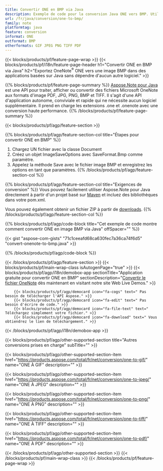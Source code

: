 ```yaml
---
title: Convertir ONE en BMP via Java
description: Exemple de code pour la conversion Java ONE vers BMP. Utilisez le code d'exemple d'API pour la conversion des fichiers batch ONE en BMP dans n'importe quelle application basée sur Java. 
url: /fr/java/conversion/one-to-bmp/
family: note
platformtag: java
feature: conversion
informat: ONE
outformat: BMP
otherformats: GIF JPEG PNG TIFF PDF
---
```

{{< blocks/products/pf/feature-page-wrap >}}
{{< blocks/products/pf/i18n/feature-page-header h1="Convertir ONE en BMP via Java" h2="Exportez OneNote<sup>&reg;</sup> ONE vers une image BMP dans des applications basées sur Java sans dépendre d'aucun autre logiciel." >}}

{{% blocks/products/pf/feature-page-summary %}}
[Aspose.Note pour Java](https://products.aspose.com/note/java/) est une API pour traiter, afficher ou convertir des fichiers Microsoft OneNote aux formats d'image PDF, JPG, PNG, BMP et TIFF. Il s'agit d'une API d'application autonome, conviviale et rapide qui ne nécessite aucun logiciel supplémentaire. Il prend en charge les extensions .one et .onenote avec une conversion haute performance.
{{% /blocks/products/pf/feature-page-summary  %}}

{{< blocks/products/pf/agp/feature-section >}}

{{% blocks/products/pf/agp/feature-section-col title="Étapes pour convertir ONE en BMP" %}}
1. Chargez UN fichier avec la classe Document
2. Créez un objet ImageSaveOptions avec SaveFormat.Bmp comme paramètre.
3. Appelez la méthode Save avec le fichier image BMP et enregistrez les options en tant que paramètres.
{{% /blocks/products/pf/agp/feature-section-col %}}

{{% blocks/products/pf/agp/feature-section-col title="Exigences de conversion" %}}
Vous pouvez facilement utiliser Aspose.Note pour Java directement à partir d'un projet basé sur [Maven](https://repository.aspose.com/webapp/#/artifacts/browse/tree/General/repo/com/aspose/aspose-note) et incluez des bibliothèques dans votre pom.xml.

Vous pouvez également obtenir un fichier ZIP à partir de [downloads](https://downloads.aspose.com/note/java).
{{% /blocks/products/pf/agp/feature-section-col %}}

{{% blocks/products/pf/agp/code-block title="Cet exemple de code montre comment convertir ONE en image BMP via Java" offSpacer="" %}}



{{< gist "aspose-com-gists" "71c1ceeafd68ca630fec7a36ca74f6d5" "convert-onenote-to-bmp.java" >}}

{{% /blocks/products/pf/agp/code-block %}}

{{< /blocks/products/pf/agp/feature-section >}}
{{< blocks/products/pf/main-wrap-class isAutogenPage="true" >}}
{{< blocks/products/pf/agp/i18n/demobox-app sectionTitle="Application gratuite pour convertir ONE en BMP" sectionDescription="[Convertir le fichier OneNote](https://products.aspose.app/note/conversion/onenote-to-bmp) dès maintenant en visitant notre site Web Live Demos." >}}

        {{< blocks/products/pf/agp/democard icon="fa-cogs" text=" Pas besoin de télécharger l'API Aspose." >}}
        {{< blocks/products/pf/agp/democard icon="fa-edit" text=" Pas besoin d'écrire de code." >}}
        {{< blocks/products/pf/agp/democard icon="fa-file-text" text=" Téléchargez simplement votre fichier." >}}
        {{< blocks/products/pf/agp/democard icon="fa-download" text=" Vous obtiendrez le lien de téléchargement." >}}
		
{{< /blocks/products/pf/agp/i18n/demobox-app >}}

{{< blocks/products/pf/agp/other-supported-section title="Autres conversions prises en charge" subTitle="" >}}

{{< blocks/products/pf/agp/other-supported-section-item href="https://products.aspose.com/total/fr/net/conversion/one-to-gif/" name="ONE À GIF" description="" >}}

{{< blocks/products/pf/agp/other-supported-section-item href="https://products.aspose.com/total/fr/net/conversion/one-to-jpeg/" name="ONE À JPEG" description="" >}}

{{< blocks/products/pf/agp/other-supported-section-item href="https://products.aspose.com/total/fr/net/conversion/one-to-png/" name="ONE À PNG" description="" >}}

{{< blocks/products/pf/agp/other-supported-section-item href="https://products.aspose.com/total/fr/net/conversion/one-to-tiff/" name="ONE À TIFF" description="" >}}

{{< blocks/products/pf/agp/other-supported-section-item href="https://products.aspose.com/total/fr/net/conversion/one-to-pdf/" name="ONE À PDF" description="" >}}



{{< /blocks/products/pf/agp/other-supported-section >}}
{{< /blocks/products/pf/main-wrap-class >}}
{{< /blocks/products/pf/feature-page-wrap >}}